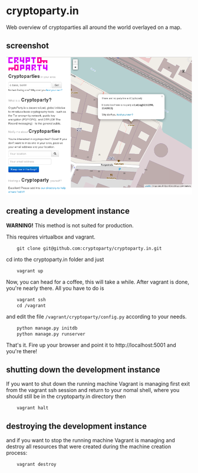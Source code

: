 cryptoparty.in
==============
Web overview of cryptoparties all around the world overlayed on a map.

screenshot
----------
![](screenshot.png?raw=true)

creating a development instance
-------------------------------

**WARNING!** This method is not suited for production.

This requires virtualbox and vagrant.

        git clone git@github.com:cryptoparty/cryptoparty.in.git

cd into the cryptoparty.in folder and just

        vagrant up

Now, you can head for a coffee, this will take a while. After vagrant is done, you're nearly there. All you have to do is

        vagrant ssh
        cd /vagrant

and edit the file ```/vagrant/cryptoparty/config.py``` according to your needs.
        
        python manage.py initdb
        python manage.py runserver
        
That's it. Fire up your browser and point it to http://localhost:5001 and you're there!

shutting down the development instance
--------------------------------------
If you want to shut down the running machine Vagrant is managing first exit from the vagrant ssh session and return to your nomal shell, where you should still be in the cryptoparty.in directory then

        vagrant halt
        
destroying the development instance
-----------------------------------
and if you want to stop the running machine Vagrant is managing and destroy all resources that were created during the machine creation process:

        vagrant destroy

